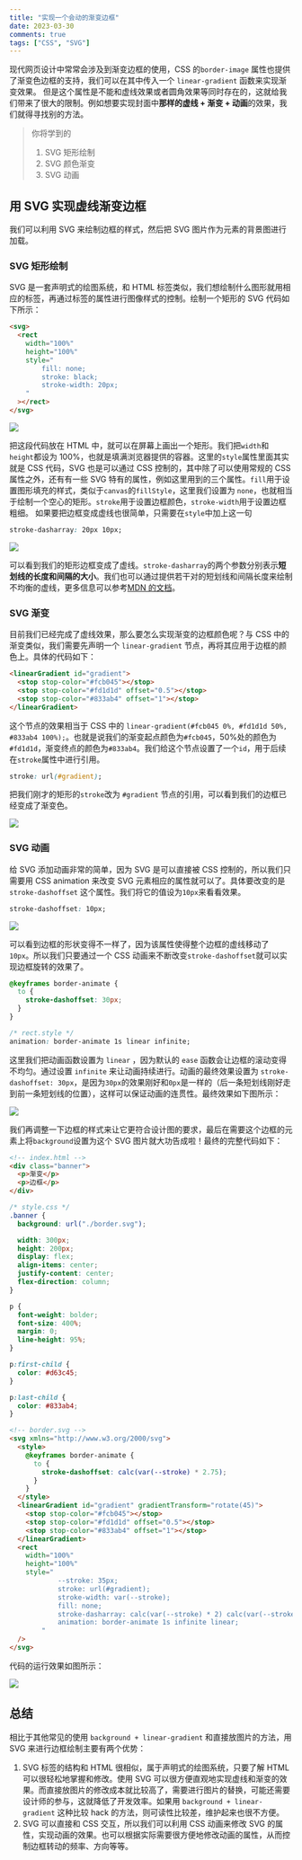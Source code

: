 ```yaml
---
title: "实现一个会动的渐变边框"
date: 2023-03-30
comments: true
tags: ["CSS", "SVG"]
---
```


现代网页设计中常常会涉及到渐变边框的使用，CSS 的`border-image` 属性也提供了渐变色边框的支持，我们可以在其中传入一个 `linear-gradient` 函数来实现渐变效果。
但是这个属性是不能和虚线效果或者圆角效果等同时存在的，这就给我们带来了很大的限制。例如想要实现封面中**那样的虚线 + 渐变 + 动画**的效果，我们就得寻找别的方法。

> 你将学到的
>
> 1. SVG 矩形绘制
> 2. SVG 颜色渐变
> 3. SVG 动画

## 用 SVG 实现虚线渐变边框

我们可以利用 SVG 来绘制边框的样式，然后把 SVG 图片作为元素的背景图进行加载。

### SVG 矩形绘制

SVG 是一套声明式的绘图系统，和 HTML 标签类似，我们想绘制什么图形就用相应的标签，再通过标签的属性进行图像样式的控制。绘制一个矩形的 SVG 代码如下所示：

```html
<svg>
  <rect
    width="100%"
    height="100%"
    style="
		fill: none;
		stroke: black;
		stroke-width: 20px;
	"
  ></rect>
</svg>
```

![](0.jpg)

把这段代码放在 HTML 中，就可以在屏幕上画出一个矩形。我们把`width`和`height`都设为 100%，也就是填满浏览器提供的容器。这里的`style`属性里面其实就是 CSS 代码，SVG 也是可以通过 CSS 控制的，其中除了可以使用常规的 CSS 属性之外，还有有一些 SVG 特有的属性，例如这里用到的三个属性。`fill`用于设置图形填充的样式，类似于`canvas`的`fillStyle`，这里我们设置为 `none`，也就相当于绘制一个空心的矩形。`stroke`用于设置边框颜色，`stroke-width`用于设置边框粗细。
如果要把边框变成虚线也很简单，只需要在`style`中加上这一句

```css
stroke-dasharray: 20px 10px;
```

![](1.jpg)

可以看到我们的矩形边框变成了虚线。`stroke-dasharray`的两个参数分别表示**短划线的长度和间隔的大小**。我们也可以通过提供若干对的短划线和间隔长度来绘制不均衡的虚线，更多信息可以参考[MDN 的文档](https://developer.mozilla.org/zh-CN/docs/Web/SVG/Attribute/stroke-dasharray)。

### SVG 渐变

目前我们已经完成了虚线效果，那么要怎么实现渐变的边框颜色呢？与 CSS 中的渐变类似，我们需要先声明一个 `linear-gradient` 节点，再将其应用于边框的颜色上。具体的代码如下：

```html
<linearGradient id="gradient">
  <stop stop-color="#fcb045"></stop>
  <stop stop-color="#fd1d1d" offset="0.5"></stop>
  <stop stop-color="#833ab4" offset="1"></stop>
</linearGradient>
```

这个节点的效果相当于 CSS 中的 `linear-gradient(#fcb045 0%, #fd1d1d 50%, #833ab4 100%);`。也就是说我们的渐变起点颜色为`#fcb045`，50%处的颜色为`#fd1d1d`，渐变终点的颜色为`#833ab4`。我们给这个节点设置了一个`id`，用于后续在`stroke`属性中进行引用。

```css
stroke: url(#gradient);
```

把我们刚才的矩形的`stroke`改为 `#gradient` 节点的引用，可以看到我们的边框已经变成了渐变色。

![](2.jpg)

### SVG 动画

给 SVG 添加动画非常的简单，因为 SVG 是可以直接被 CSS 控制的，所以我们只需要用 CSS animation 来改变 SVG 元素相应的属性就可以了。具体要改变的是 `stroke-dashoffset` 这个属性。我们将它的值设为`10px`来看看效果。

```css
stroke-dashoffset: 10px;
```

![](3.jpg)

可以看到边框的形状变得不一样了，因为该属性使得整个边框的虚线移动了 `10px`。所以我们只要通过一个 CSS 动画来不断改变`stroke-dashoffset`就可以实现边框旋转的效果了。

```css
@keyframes border-animate {
  to {
    stroke-dashoffset: 30px;
  }
}

/* rect.style */
animation: border-animate 1s linear infinite;
```

这里我们把动画函数设置为 `linear` ，因为默认的 `ease` 函数会让边框的滚动变得不均匀。通过设置 `infinite` 来让动画持续进行。动画的最终效果设置为 `stroke-dashoffset: 30px`，是因为`30px`的效果刚好和`0px`是一样的（后一条短划线刚好走到前一条短划线的位置），这样可以保证动画的连贯性。最终效果如下图所示：

![](4.gif)

我们再调整一下边框的样式来让它更符合设计图的要求，最后在需要这个边框的元素上将`background`设置为这个 SVG 图片就大功告成啦！最终的完整代码如下：

```html
<!-- index.html -->
<div class="banner">
  <p>渐变</p>
  <p>边框</p>
</div>
```

```css
/* style.css */
.banner {
  background: url("./border.svg");

  width: 300px;
  height: 200px;
  display: flex;
  align-items: center;
  justify-content: center;
  flex-direction: column;
}

p {
  font-weight: bolder;
  font-size: 400%;
  margin: 0;
  line-height: 95%;
}

p:first-child {
  color: #d63c45;
}

p:last-child {
  color: #833ab4;
}
```

```html
<!-- border.svg -->
<svg xmlns="http://www.w3.org/2000/svg">
  <style>
    @keyframes border-animate {
      to {
        stroke-dashoffset: calc(var(--stroke) * 2.75);
      }
    }
  </style>
  <linearGradient id="gradient" gradientTransform="rotate(45)">
    <stop stop-color="#fcb045"></stop>
    <stop stop-color="#fd1d1d" offset="0.5"></stop>
    <stop stop-color="#833ab4" offset="1"></stop>
  </linearGradient>
  <rect
    width="100%"
    height="100%"
    style=" 
            --stroke: 35px;
            stroke: url(#gradient); 
            stroke-width: var(--stroke); 
            fill: none; 
            stroke-dasharray: calc(var(--stroke) * 2) calc(var(--stroke) * 0.75);
            animation: border-animate 1s infinite linear;
        "
  />
</svg>
```

代码的运行效果如图所示：

![](5.gif)

## 总结

相比于其他常见的使用 `background + linear-gradient` 和直接放图片的方法，用 SVG 来进行边框绘制主要有两个优势：

1. SVG 标签的结构和 HTML 很相似，属于声明式的绘图系统，只要了解 HTML 可以很轻松地掌握和修改。使用 SVG 可以很方便直观地实现虚线和渐变的效果。而直接放图片的修改成本就比较高了，需要进行图片的替换，可能还需要设计师的参与，这就降低了开发效率。如果用 `background + linear-gradient` 这种比较 hack 的方法，则可读性比较差，维护起来也很不方便。
2. SVG 可以直接和 CSS 交互，所以我们可以利用 CSS 动画来修改 SVG 的属性，实现动画的效果。也可以根据实际需要很方便地修改动画的属性，从而控制边框转动的频率、方向等等。
